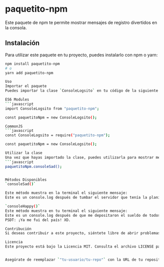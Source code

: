 # paquetito-npm

Este paquete de npm te permite mostrar mensajes de registro divertidos en la consola.

## Instalación

Para utilizar este paquete en tu proyecto, puedes instalarlo con npm o yarn:

```bash
npm install paquetito-npm
# o
yarn add paquetito-npm

Uso
Importar el paquete
Puedes importar la clase `ConsoleLogsito` en tu código de la siguiente manera:

ES6 Modules
```javascript
import ConsoleLogsito from "paquetito-npm";

const paquetitoNpm = new ConsoleLogsito();

CommonJS
```javascript
const ConsoleLogsito = require("paquetito-npm");

const paquetitoNpm = new ConsoleLogsito();

Utilizar la clase
Una vez que hayas importado la clase, puedes utilizarla para mostrar mensajes divertidos en la consola:
```javascript
paquetitoNpm.consoleSad();


Métodos Disponibles
`consoleSad()`

Este método muestra en la terminal el siguiente mensaje:
Este es un console.log después de tumbar el servidor que tenía la planilla de la empresa.

`consoleHappy()`
Este método muestra en tu terminal el siguiente mensaje:
Este es un console.log después de que me depositaron el sueldo de todos por error! 
PSDT: ¡Ya me fui del país! XD.

Contribución
Si deseas contribuir a este proyecto, siéntete libre de abrir problemas (issues) o enviar solicitudes de extracción (pull requests) en GitHub.

Licencia
Este proyecto está bajo la Licencia MIT. Consulta el archivo LICENSE para obtener más detalles.


Asegúrate de reemplazar `"tu-usuario/tu-repo"` con la URL de tu repositorio de GitHub si deseas incluir un enlace a tu repositorio para contribuciones. También, asegúrate de incluir la licencia correcta en el archivo LICENSE si no lo has hecho aún. Esta documentación proporciona una estructura más organizada y descriptiva para que los usuarios comprendan y utilicen tu paquete de manera efectiva.
